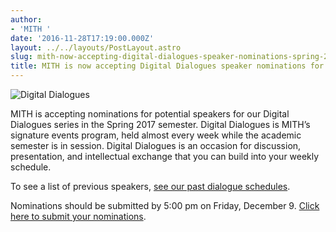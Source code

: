 ```yaml
---
author:
- 'MITH '
date: '2016-11-28T17:19:00.000Z'
layout: ../../layouts/PostLayout.astro
slug: mith-now-accepting-digital-dialogues-speaker-nominations-spring-2017
title: MITH is now accepting Digital Dialogues speaker nominations for Spring 2017!
---
```


![Digital Dialogues](/assets/images/2009-12-header_digital-dialogues-h.jpg)

MITH is accepting nominations for potential speakers for our Digital Dialogues series in the Spring 2017 semester. Digital Dialogues is MITH’s signature events program, held almost every week while the academic semester is in session. Digital Dialogues is an occasion for discussion, presentation, and intellectual exchange that you can build into your weekly schedule.

To see a list of previous speakers, [see our past dialogue schedules](http://mith.umd.edu/digital-dialogues/past-dialogue-schedules/).

Nominations should be submitted by 5:00 pm on Friday, December 9. [Click here to submit your nominations](https://goo.gl/forms/uVuBUvXDAJdxPjo13).